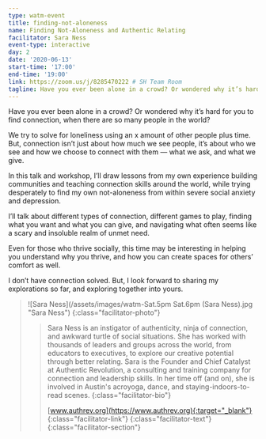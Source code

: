 ```yaml
---
type: watm-event
title: finding-not-aloneness
name: Finding Not-Aloneness and Authentic Relating
facilitator: Sara Ness
event-type: interactive
day: 2
date: '2020-06-13'
start-time: '17:00'
end-time: '19:00'
link: https://zoom.us/j/8285470222 # SH Team Room
tagline: Have you ever been alone in a crowd? Or wondered why it’s hard for you to find connection, when there are so many people in the world?
---
```


Have you ever been alone in a crowd? Or wondered why it’s hard for you to find connection, when there are so many people in the world?

We try to solve for loneliness using an x amount of other people plus time. But, connection isn’t just about how much we see people, it’s about who we see and how we choose to connect with them — what we ask, and what we give.

In this talk and workshop, I’ll draw lessons from my own experience building communities and teaching connection skills around the world, while trying desperately to find my own not-aloneness from within severe social anxiety and depression.

I’ll talk about different types of connection, different games to play, finding what you want and what you can give, and navigating what often seems like a scary and insoluble realm of unmet need.

Even for those who thrive socially, this time may be interesting in helping you understand why you thrive, and how you can create spaces for others’ comfort as well.

I don’t have connection solved. But, I look forward to sharing my explorations so far, and exploring together into yours.

> ![Sara Ness](/assets/images/watm-Sat.5pm Sat.6pm (Sara Ness).jpg "Sara Ness")
> {:class="facilitator-photo"}
>
> > Sara Ness is an instigator of authenticity, ninja of connection, and awkward turtle of social situations. She has worked with thousands of leaders and groups across the world, from educators to executives, to explore our creative potential through better relating. Sara is the Founder and Chief Catalyst at Authentic Revolution, a consulting and training company for connection and leadership skills. In her time off (and on), she is involved in Austin's acroyoga, dance, and staying-indoors-to-read scenes.
> > {:class="facilitator-bio"}
> >
> > [www.authrev.org](https://www.authrev.org){:target="_blank"}
> > {:class="facilitator-link"}
> {:class="facilitator-text"}
{:class="facilitator-section"}
